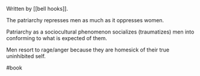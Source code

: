 Written by [[bell hooks]].

The patriarchy represses men as much as it oppresses women.

Patriarchy as a sociocultural phenomenon socializes (traumatizes) men into conforming to what is expected of them.

Men resort to rage/anger because they are homesick of their true uninhibited self.

#book